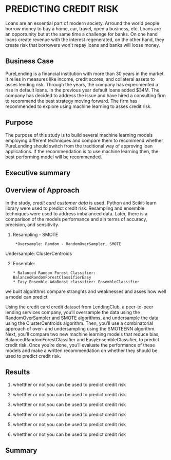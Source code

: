 # PREDICTING CREDIT RISK

Loans are an essential part of modern society.  Arround the world  people borrow money to buy a home, car, travel, open a business, etc.  Loans are an opportunity but at the same time a challenge for banks.  On one hand loans create revenue with the interest regenerated, on the other hand, they create risk that borrowers won't repay loans and banks will loose money.  


## Business Case

PureLending is a financial institution with more than 30 years in the market.  It relies in measures like income, credit scores, and collateral assets to asses lending risk.  Through the years, the company has experimented a rise in default loans.  In the previous year default loans added $34M. The company has decided to address the issue and have hired a consulting firm to recommend the best strategy moving forward.  The firm has recommended to explore using machine learning to asses credit risk.

## Purpose

The purpose of this study is to build several machine learning models employing different techniques and compare them to recommend whether PureLending should switch from the traditional way of approving loan applications.  If the recommendation is to use machine learning then, the best performing model will be recommended. 


## Executive summary



## Overview of Approach

In the study, *credit card customer data* is used.   Python and Scikit-learn library were used to predict credit risk.  Resampling and ensemble techniques were used  to address imbalanced data.  Later, there is a comparison of the models performance and ain terms of accuracy, precision, and sensitivity.

1. Resampling - SMOTE

        *Oversample: Random - RandomOverSampler, SMOTE
        
Undersample: ClusterCentroids


2. Ensemble: 

       * Balanced Random Forest Classifier: BalancedRandomForestClassifierEasy
       * Easy Ensemble AdaBoost classifier: EnsembleClassifier


we built algorithms 
compare stranghts and weaknesses and asses how well a model can predict

Using the credit card credit dataset from LendingClub, a peer-to-peer lending services company, you’ll oversample the data using the RandomOverSampler and SMOTE algorithms, and undersample the data using the ClusterCentroids algorithm. Then, you’ll use a combinatorial approach of over- and undersampling using the SMOTEENN algorithm. Next, you’ll compare two new machine learning models that reduce bias, BalancedRandomForestClassifier and EasyEnsembleClassifier, to predict credit risk. Once you’re done, you’ll evaluate the performance of these models and make a written recommendation on whether they should be used to predict credit risk.


## Results

1. whetther or not you can be used to predict credit risk



1. whetther or not you can be used to predict credit risk



1. whetther or not you can be used to predict credit risk




1. whetther or not you can be used to predict credit risk




1. whetther or not you can be used to predict credit risk


1. whetther or not you can be used to predict credit risk



## Summary
